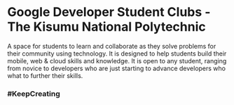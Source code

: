 # Google Developer Student Clubs -The Kisumu National Polytechnic

A space for students to learn and collaborate as they solve problems for their community using technology. It is designed to help students build their mobile, web & cloud skills and knowledge. It is open to any student, ranging from novice to developers who are just starting to advance developers who what to further their skills.

### #KeepCreating 
